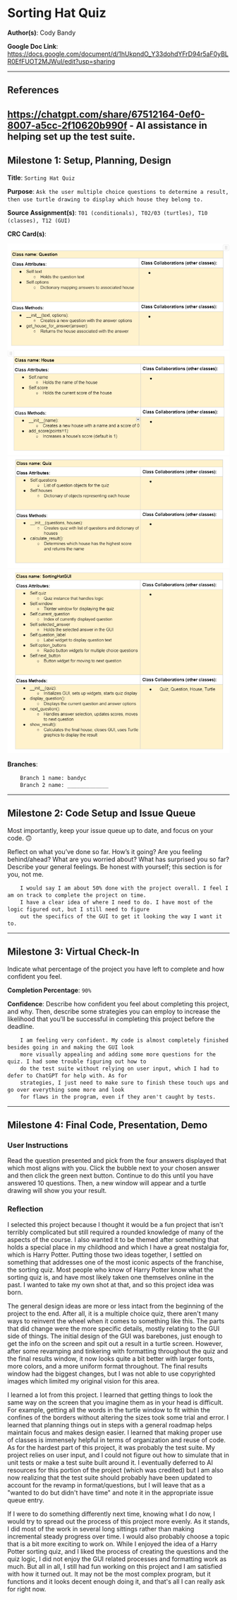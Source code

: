 # Sorting Hat Quiz



**Author(s)**: Cody Bandy

**Google Doc Link**: https://docs.google.com/document/d/1hUkpndO_Y33dohdYFrD94r5aF0yBLR0EfFUOT2MJWuI/edit?usp=sharing

---

## References 

https://chatgpt.com/share/67512164-0ef0-8007-a5cc-2f10620b990f - AI assistance in helping set up the test suite.
---

## Milestone 1: Setup, Planning, Design

**Title**: `Sorting Hat Quiz`

**Purpose**: `Ask the user multiple choice questions to determine a result, then use turtle drawing to display which house they belong to.`

**Source Assignment(s)**: `T01 (conditionals), T02/03 (turtles), T10 (classes), T12 (GUI)`

**CRC Card(s)**:
  
![CRC of class one.](image/crc1.png)
![CRC of class two.](image/crc2.png)
![CRC of class three.](image/crc3.png)
![CRC of class four.](image/crc4.png)

**Branches**:

```
    Branch 1 name: bandyc
    Branch 2 name: _____________
```
---

## Milestone 2: Code Setup and Issue Queue

Most importantly, keep your issue queue up to date, and focus on your code. 🙃

Reflect on what you’ve done so far. How’s it going? Are you feeling behind/ahead? What are you worried about? 
What has surprised you so far? Describe your general feelings. Be honest with yourself; this section is for you, not me.

```
    I would say I am about 50% done with the project overall. I feel I am on track to complete the project on time.
    I have a clear idea of where I need to do. I have most of the logic figured out, but I still need to figure
    out the specifics of the GUI to get it looking the way I want it to.
```

---

## Milestone 3: Virtual Check-In

Indicate what percentage of the project you have left to complete and how confident you feel. 

**Completion Percentage**: `90%`

**Confidence**: Describe how confident you feel about completing this project, and why. Then, describe some 
  strategies you can employ to increase the likelihood that you'll be successful in completing this project 
  before the deadline.

```
    I am feeling very confident. My code is almost completely finished besides going in and making the GUI look
    more visually appealing and adding some more questions for the quiz. I had some trouble figuring out how to
    do the test suite without relying on user input, which I had to defer to ChatGPT for help with. As for
    strategies, I just need to make sure to finish these touch ups and go over everything some more and look
    for flaws in the program, even if they aren't caught by tests.
```

---

## Milestone 4: Final Code, Presentation, Demo

### User Instructions
Read the question presented and pick from the four answers displayed that which most aligns with you. Click the bubble
next to your chosen answer and then click the green next button. Continue to do this until you have answered 10 questions.
Then, a new window will appear and a turtle drawing will show you your result.

### Reflection
I selected this project because I thought it would be a fun project that isn't terribly complicated but still required a
rounded knowledge of many of the aspects of the course. I also wanted it to be themed after something that holds a
special place in my childhood and which I have a great nostalgia for, which is Harry Potter. Putting those two ideas
together, I settled on something that addresses one of the most iconic aspects of the franchise, the sorting quiz. Most
people who know of Harry Potter know what the sorting quiz is, and have most likely taken one themselves online in the past.
I wanted to take my own shot at that, and so this project idea was born.

The general design ideas are more or less intact from the beginning of the project to the end. After all, it is a
multiple choice quiz, there aren't many ways to reinvent the wheel when it comes to something like this. The parts that
did change were the more specific details, mostly relating to the GUI side of things. The initial design of the GUI was
barebones, just enough to get the info on the screen and spit out a result in a turtle screen. However, after some
revamping and tinkering with formatting throughout the quiz and the final results window, it now looks quite a bit better
with larger fonts, more colors, and a more uniform format throughout. The final results window had the biggest changes,
but I was not able to use copyrighted images which limited my original vision for this area.

I learned a lot from this project. I learned that getting things to look the same way on the screen that you imagine
them as in your head is difficult. For example, getting all the words in the turtle window to fit within the confines of
the borders without altering the sizes took some trial and error. I learned that planning things out in steps with a
general roadmap helps maintain focus and makes design easier. I learned that making proper use of classes is immensely
helpful in terms of organization and reuse of code. As for the hardest part of this project, it was probably the test
suite. My project relies on user input, and I could not figure out how to simulate that in unit tests or make a test suite
built around it. I eventually deferred to AI resources for this portion of the project (which was credited) but I am also
now realizing that the test suite should probably have been updated to account for the revamp in format/questions,
but I will leave that as a "wanted to do but didn't have time" and note it in the appropriate issue queue entry.

If I were to do something differently next time, knowing what I do now, I would try to spread out the process of this
project more evenly. As it stands, I did most of the work in several long sittings rather than making incremental steady
progress over time. I would also probably choose a topic that is a bit more exciting to work on. While I enjoyed the idea
of a Harry Potter sorting quiz, and I liked the process of creating the questions and the quiz logic, I did not enjoy
the GUI related processes and formatting work as much. But all in all, I still had fun working on this project and I am
satisfied with how it turned out. It may not be the most complex program, but it functions and it looks decent enough 
doing it, and that's all I can really ask for right now.